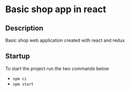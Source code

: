 # Basic shop app in react

## Description

Basic shop web application created with react and redux

## Startup
To start the project run the two commands below
- `npm ci`
- `npm start`
